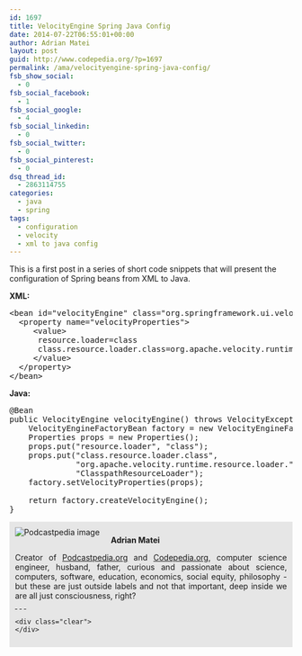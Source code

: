 ```yaml
---
id: 1697
title: VelocityEngine Spring Java Config
date: 2014-07-22T06:55:01+00:00
author: Adrian Matei
layout: post
guid: http://www.codepedia.org/?p=1697
permalink: /ama/velocityengine-spring-java-config/
fsb_show_social:
  - 0
fsb_social_facebook:
  - 1
fsb_social_google:
  - 4
fsb_social_linkedin:
  - 0
fsb_social_twitter:
  - 0
fsb_social_pinterest:
  - 0
dsq_thread_id:
  - 2863114755
categories:
  - java
  - spring
tags:
  - configuration
  - velocity
  - xml to java config
---
```

This is a first post in a series of short code snippets that will present the configuration of Spring beans from XML to Java.

**XML:**

<pre class="lang:default decode:true" title="XML config">&lt;bean id="velocityEngine" class="org.springframework.ui.velocity.VelocityEngineFactoryBean"&gt;
  &lt;property name="velocityProperties"&gt;
	 &lt;value&gt;
	  resource.loader=class
	  class.resource.loader.class=org.apache.velocity.runtime.resource.loader.ClasspathResourceLoader
	 &lt;/value&gt;
  &lt;/property&gt;
&lt;/bean&gt;</pre>

**Java:**<!--more-->

<pre class="lang:java decode:true" title="Java config">@Bean
public VelocityEngine velocityEngine() throws VelocityException, IOException{
	VelocityEngineFactoryBean factory = new VelocityEngineFactoryBean();
	Properties props = new Properties();
	props.put("resource.loader", "class");
	props.put("class.resource.loader.class",
			  "org.apache.velocity.runtime.resource.loader." +
			  "ClasspathResourceLoader");
	factory.setVelocityProperties(props);

	return factory.createVelocityEngine();
}</pre>

<div id="about_author" style="background-color: #e6e6e6; padding: 10px;">
  <img id="author_portrait" style="float: left; margin-right: 20px;" src="{{site.url}}/images/authors/amacoder.png" alt="Podcastpedia image" /> 

  <p id="about_author_header">
    <strong>Adrian Matei</strong>
  </p>

  <div id="author_details" style="text-align: justify;">
    Creator of <a title="Podcastpedia.org, knowledge to go" href="https://github.com/CodepediaOrg/podcastpedia" target="_blank">Podcastpedia.org</a> and <a title="CodepediaOrg, share code knowledge" href="http://www.codepedia.org" target="_blank">Codepedia.org</a>, computer science engineer, husband, father, curious and passionate about science, computers, software, education, economics, social equity, philosophy - but these are just outside labels and not that important, deep inside we are all just consciousness, right?
  </div>

  <div id="follow_social" style="clear: both;">
    <div id="social_logos">
       <a class="icon-twitter" href="https://twitter.com/CodepediaOrg" target="_blank"> </a> <a class="icon-facebook" href="https://www.facebook.com/CodepediaOrg" target="_blank"> </a> <a class="icon-linkedin" href="https://www.linkedin.com/company/codepediaorg" target="_blank"> </a> <a class="icon-github" href="https://github.com/adrianmatei-me" target="_blank"> </a>
    </div>

    <div class="clear">
    </div>
  </div>
</div>

